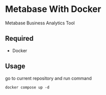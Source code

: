 # Metabase With Docker

Metabase Business Analytics Tool

## Required

- Docker

## Usage

go to current repository and run command

```docker
docker compose up -d
```
